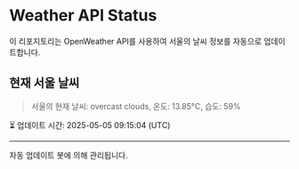 
# Weather API Status

이 리포지토리는 OpenWeather API를 사용하여 서울의 날씨 정보를 자동으로 업데이트합니다.

## 현재 서울 날씨
> 서울의 현재 날씨: overcast clouds, 온도: 13.85°C, 습도: 59%

⏳ 업데이트 시간: 2025-05-05 09:15:04 (UTC)

---
자동 업데이트 봇에 의해 관리됩니다.
